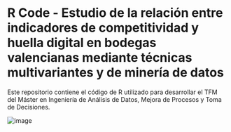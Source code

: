 # R Code - Estudio de la relación entre indicadores de competitividad y huella digital en bodegas valencianas mediante técnicas multivariantes y de minería de datos

Este repositorio contiene el código de R utilizado para desarrollar el TFM del Máster en Ingeniería de Análisis de Datos, Mejora de Procesos y Toma de Decisiones.

![image](https://github.com/leoncasba/TFM_UPV/raw/main/portada.PNG)


